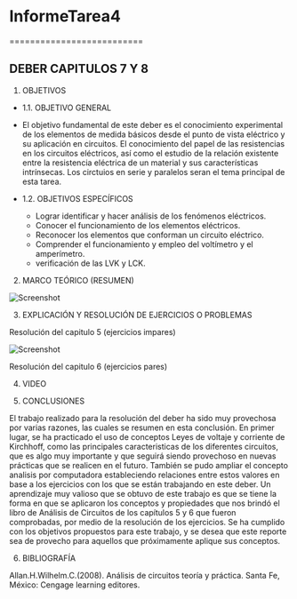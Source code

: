 # InformeTarea4
==========================
## DEBER CAPITULOS 7 Y 8
1. OBJETIVOS
* 1.1. OBJETIVO GENERAL
* El objetivo fundamental de este deber es el conocimiento experimental de los elementos de medida básicos desde el punto de vista eléctrico y su aplicación en circuitos. El conocimiento del papel de las resistencias en los circuitos eléctricos, así como el estudio de la relación existente entre la resistencia eléctrica de un material y sus características intrínsecas. Los circtuios en serie y paralelos seran el tema principal de esta tarea.

* 1.2. OBJETIVOS ESPECÍFICOS
  * Lograr identificar y hacer análisis de los fenómenos eléctricos.
  * Conocer el funcionamiento de los elementos eléctricos.
  * Reconocer los elementos que conforman un circuito eléctrico.
  * Comprender el funcionamiento y empleo del voltímetro y el amperímetro. 
  * verificación de las LVK y LCK.

2. MARCO TEÓRICO (RESUMEN)

![Screenshot]()

3. EXPLICACIÓN Y RESOLUCIÓN DE EJERCICIOS O PROBLEMAS

Resolución del capitulo 5 (ejercicios impares)

![Screenshot](DEBER5Y6/2.jpg)

Resolución del capitulo 6 (ejercicios pares)



4. VIDEO



5. CONCLUSIONES

El trabajo realizado para la resolución del deber ha sido muy provechosa por varias razones, las cuales se resumen en esta conclusión. En primer lugar, se ha practicado el uso de conceptos Leyes de voltaje y corriente de Kirchhoff, como las principales caracteristicas de los diferentes circuitos, que es algo muy importante y que seguirá siendo provechoso en nuevas prácticas que se realicen en el futuro. 
También se pudo ampliar el concepto analisis por computadora estableciendo relaciones entre estos valores en base a los ejercicios con los que se están trabajando en este deber. Un aprendizaje muy valioso que se obtuvo de este trabajo es que se tiene la forma en que se aplicaron los conceptos y propiedades que nos brindó el libro de Análisis de Circuitos de los capítulos 5 y 6 que fueron comprobadas, por medio de la resolución de los ejercicios. Se ha cumplido con los objetivos propuestos para este trabajo, y se desea que este reporte sea de provecho para aquellos que próximamente aplique sus conceptos.

6. BIBLIOGRAFÍA

Allan.H.Wilhelm.C.(2008). Análisis de circuitos teoría y práctica. Santa Fe, México: Cengage learning editores.
